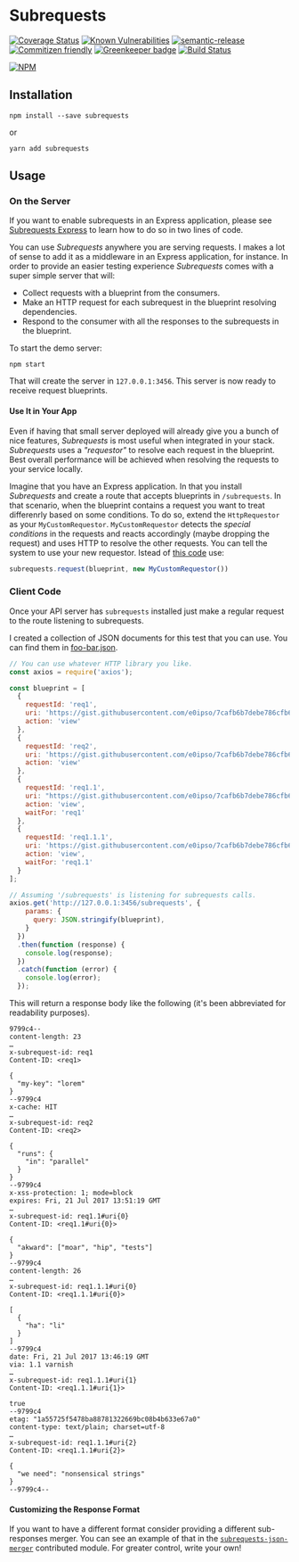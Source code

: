 # Subrequests

[![Coverage Status](https://coveralls.io/repos/github/e0ipso/subrequests/badge.svg)](https://coveralls.io/github/e0ipso/subrequests)
[![Known Vulnerabilities](https://snyk.io/test/github/e0ipso/subrequests/badge.svg)](https://snyk.io/test/github/e0ipso/subrequests)
[![semantic-release](https://img.shields.io/badge/%20%20%F0%9F%93%A6%F0%9F%9A%80-semantic--release-e10079.svg)](https://github.com/semantic-release/semantic-release)
[![Commitizen friendly](https://img.shields.io/badge/commitizen-friendly-brightgreen.svg)](http://commitizen.github.io/cz-cli/)
[![Greenkeeper badge](https://badges.greenkeeper.io/e0ipso/subrequests.svg)](https://greenkeeper.io/)
[![Build Status](https://travis-ci.org/e0ipso/subrequests.svg?branch=master)](https://travis-ci.org/e0ipso/subrequests)

[![NPM](https://nodei.co/npm/subrequests.png)](https://nodei.co/npm/subrequests/)

## Installation

```npm
npm install --save subrequests
```

or

```
yarn add subrequests
```

## Usage

### On the Server

If you want to enable subrequests in an Express application, please see
[Subrequests Express](https://github.com/e0ipso/subrequests-express#readme) to learn how to do so
in two lines of code.

You can use _Subrequests_ anywhere you are serving requests. I makes a lot of sense to add it as a middleware in an
Express application, for instance. In order to provide an easier testing experience _Subrequests_ comes with a super
simple server that will:

  - Collect requests with a blueprint from the consumers.
  - Make an HTTP request for each subrequest in the blueprint resolving dependencies.
  - Respond to the consumer with all the responses to the subrequests in the blueprint.

To start the demo server:

```
npm start
```

That will create the server in `127.0.0.1:3456`. This server is now ready to receive request blueprints.

#### Use It in Your App

Even if having that small server deployed will already give you a bunch of nice features, _Subrequests_ is most useful
when integrated in your stack. _Subrequests_ uses a _"requestor"_ to resolve each request in the blueprint. Best overall
performance will be achieved when resolving the requests to your service locally.

Imagine that you have an Express application. In that you install _Subrequests_ and create a route that accepts
blueprints in `/subrequests`. In that scenario, when the blueprint contains a request you want to treat differenrly
based on some conditions. To do so, extend the `HttpRequestor` as your `MyCustomRequestor`. `MyCustomRequestor`
detects the _special conditions_ in the requests and reacts accordingly (maybe dropping the request)  and uses HTTP to
resolve the other requests. You can tell the system to use your new requestor. Istead of
[this code](./exampleServer.js#L25) use:

```js
subrequests.request(blueprint, new MyCustomRequestor())
```

### Client Code

Once your API server has `subrequests` installed just make a regular request to
the route listening to subrequests.

I created a collection of JSON documents for this test that you can use. You can
find them in
[foo-bar.json](https://gist.github.com/e0ipso/7cafb6b7debe786cfb60f617fa89ba81).

```js
// You can use whatever HTTP library you like.
const axios = require('axios');

const blueprint = [
  {
    requestId: 'req1',
    uri: 'https://gist.githubusercontent.com/e0ipso/7cafb6b7debe786cfb60f617fa89ba81/raw/a6590d3cc87d0c00485c9e428c8b7c29da21b704/foo-bar.json',
    action: 'view'
  },
  {
    requestId: 'req2',
    uri: 'https://gist.githubusercontent.com/e0ipso/7cafb6b7debe786cfb60f617fa89ba81/raw/a6590d3cc87d0c00485c9e428c8b7c29da21b704/the-end.json',
    action: 'view'
  },
  {
    requestId: 'req1.1',
    uri: "https://gist.githubusercontent.com/e0ipso/7cafb6b7debe786cfb60f617fa89ba81/raw/a6590d3cc87d0c00485c9e428c8b7c29da21b704/{{req1.body@$['my-key']}}.json",
    action: 'view',
    waitFor: 'req1'
  },
  {
    requestId: 'req1.1.1',
    uri: 'https://gist.githubusercontent.com/e0ipso/7cafb6b7debe786cfb60f617fa89ba81/raw/a6590d3cc87d0c00485c9e428c8b7c29da21b704/{{req1.1.body@$.akward[*]}}.json',
    action: 'view',
    waitFor: 'req1.1'
  }
];

// Assuming '/subrequests' is listening for subrequests calls.
axios.get('http://127.0.0.1:3456/subrequests', {
    params: {
      query: JSON.stringify(blueprint),
    }
  })
  .then(function (response) {
    console.log(response);
  })
  .catch(function (error) {
    console.log(error);
  });
```

This will return a response body like the following (it's been abbreviated for
readability purposes).

```
9799c4--
content-length: 23
…
x-subrequest-id: req1
Content-ID: <req1>

{
  "my-key": "lorem"
}
--9799c4
x-cache: HIT
…
x-subrequest-id: req2
Content-ID: <req2>

{
  "runs": {
    "in": "parallel"
  }
}
--9799c4
x-xss-protection: 1; mode=block
expires: Fri, 21 Jul 2017 13:51:19 GMT
…
x-subrequest-id: req1.1#uri{0}
Content-ID: <req1.1#uri{0}>

{
  "akward": ["moar", "hip", "tests"]
}
--9799c4
content-length: 26
…
x-subrequest-id: req1.1.1#uri{0}
Content-ID: <req1.1.1#uri{0}>

[
  {
    "ha": "li"
  }
]
--9799c4
date: Fri, 21 Jul 2017 13:46:19 GMT
via: 1.1 varnish
…
x-subrequest-id: req1.1.1#uri{1}
Content-ID: <req1.1.1#uri{1}>

true
--9799c4
etag: "1a55725f5478ba88781322669bc08b4b633e67a0"
content-type: text/plain; charset=utf-8
…
x-subrequest-id: req1.1.1#uri{2}
Content-ID: <req1.1.1#uri{2}>

{
  "we need": "nonsensical strings"
}
--9799c4--
```

#### Customizing the Response Format

If you want to have a different format consider providing a different
sub-responses merger. You can see an example of that in the
[`subrequests-json-merger`](https://github.com/e0ipso/subrequests-json-merger) contributed module. For greater control,
write your own!
